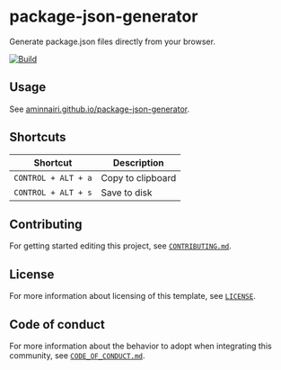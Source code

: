 # package-json-generator

Generate package.json files directly from your browser.

[![Build](https://github.com/aminnairi/elm-template/actions/workflows/build.yaml/badge.svg)](https://github.com/aminnairi/elm-template/actions/workflows/build.yaml)

## Usage

See [aminnairi.github.io/package-json-generator](https://aminnairi.github.io/package-json-generator/).

## Shortcuts

Shortcut | Description
---|---
`CONTROL + ALT + a` | Copy to clipboard
`CONTROL + ALT + s` | Save to disk

## Contributing

For getting started editing this project, see [`CONTRIBUTING.md`](./CONTRIBUTING.md).

## License

For more information about licensing of this template, see [`LICENSE`](./LICENSE).

## Code of conduct

For more information about the behavior to adopt when integrating this community, see [`CODE_OF_CONDUCT.md`](./CODE_OF_CONDUCT.md).
